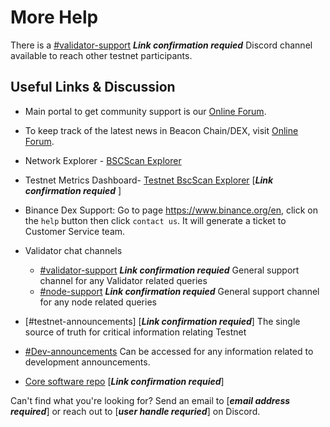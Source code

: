 # More Help

There is a [\#validator-support](http://discord.com/invite/bnbchain) **_Link confirmation requied_** Discord channel available to reach other testnet participants.

## Useful Links & Discussion

- Main portal to get community support is our [Online Forum](https://community.binance.org).

- To keep track of the latest news in Beacon Chain/DEX, visit [Online Forum](https://community.binance.org).

- Network Explorer - [BSCScan Explorer](https://bscscan.com/)

- Testnet Metrics Dashboard- [Testnet BscScan Explorer](https://testnet.bscscan.com/) [**_Link confirmation requied_** ]

- Binance Dex Support: Go to page <https://www.binance.org/en>, click on the ``help`` button then click ``contact us``. It will generate a ticket to Customer Service team.

- Validator chat channels
  
  - [\#validator-support](http://discord.com/invite/bnbchain) **_Link confirmation requied_** General support channel for any Validator related queries
  - [\#node-support](http://discord.com/invite/bnbchain) **_Link confirmation requied_** General support channel for any node related queries     

- [\#testnet-announcements] [**_Link confirmation requied_**] The single source of truth for critical information relating Testnet 
  
- [\#Dev-announcements](https://discord.com/channels/789402563035660308/912296661081006100) Can be accessed for any information related to development announcements.

- [Core software repo](https://github.com/binance-chain/docs-site) [**_Link confirmation requied_**]

Can't find what you're looking for? Send an email to [**_email address required_**] or reach out to [**_user handle requried_**] on Discord.
